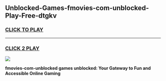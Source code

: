 
## Unblocked-Games-fmovies-com-unblocked-Play-Free-dtgkv
<h3>
<a href="https://premium76.site?title=fmovies-com-unblocked&ref=21A">CLICK TO PLAY</a></h3>
<hr>

<h3>
<a href="https://premium76.site?title=fmovies-com-unblocked&ref=21A">CLICK 2 PLAY</a>
  
</h3>

<a href="https://premium76.site?title=fmovies-com-unblocked&ref=21A"><img src="https://clearcache.store/games.png"></a>


**fmovies-com-unblocked games unblocked: Your Gateway to Fun and Accessible Online Gaming**

